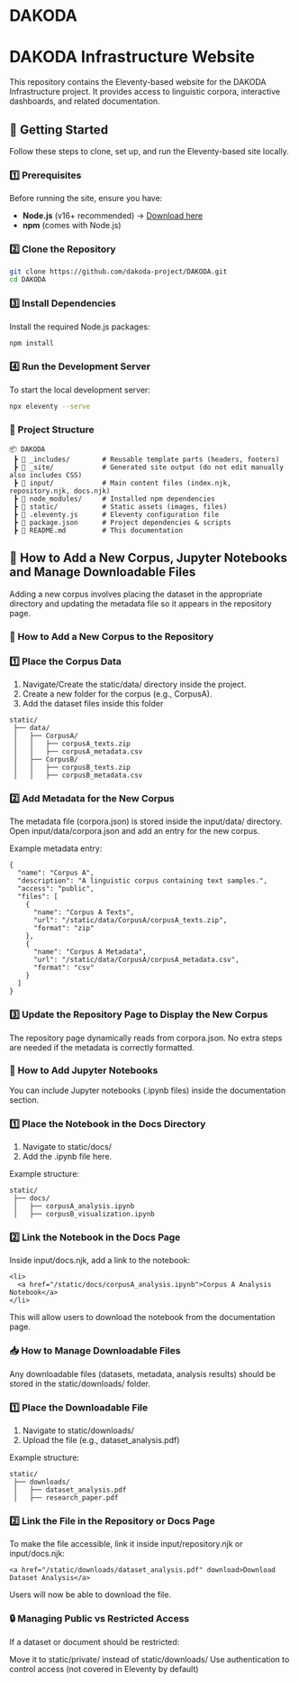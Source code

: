# DAKODA

# DAKODA Infrastructure Website

This repository contains the Eleventy-based website for the DAKODA Infrastructure project. It provides access to linguistic corpora, interactive dashboards, and related documentation.

## 🚀 Getting Started

Follow these steps to clone, set up, and run the Eleventy-based site locally.

### **1️⃣ Prerequisites**
Before running the site, ensure you have:
- **Node.js** (v16+ recommended) → [Download here](https://nodejs.org/)
- **npm** (comes with Node.js)

### **2️⃣ Clone the Repository**
```sh
git clone https://github.com/dakoda-project/DAKODA.git
cd DAKODA
```
### 3️⃣ Install Dependencies
Install the required Node.js packages:
```sh
npm install
```
### 4️⃣ Run the Development Server
To start the local development server:
```sh
npx eleventy --serve
```

### 📂 Project Structure
```
📦 DAKODA
 ┣ 📂 _includes/        # Reusable template parts (headers, footers)
 ┣ 📂 _site/            # Generated site output (do not edit manually also includes CSS)
 ┣ 📂 input/            # Main content files (index.njk, repository.njk, docs.njk)
 ┣ 📂 node_modules/     # Installed npm dependencies
 ┣ 📂 static/           # Static assets (images, files)
 ┣ 📜 .eleventy.js      # Eleventy configuration file
 ┣ 📜 package.json      # Project dependencies & scripts
 ┣ 📜 README.md         # This documentation
```

## 🚀 How to Add a New Corpus, Jupyter Notebooks and Manage Downloadable Files

Adding a new corpus involves placing the dataset in the appropriate directory and updating the metadata file so it appears in the repository page.
### 📂 How to Add a New Corpus to the Repository
### **1️⃣ Place the Corpus Data**
1. Navigate/Create the static/data/ directory inside the project.
2. Create a new folder for the corpus (e.g., CorpusA).
3. Add the dataset files inside this folder
```
static/
 ├── data/
 │   ├── CorpusA/
 │   │   ├── corpusA_texts.zip
 │   │   ├── corpusA_metadata.csv
 │   ├── CorpusB/
 │   │   ├── corpusB_texts.zip
 │   │   ├── corpusB_metadata.csv
```
### **2️⃣ Add Metadata for the New Corpus**
The metadata file (corpora.json) is stored inside the input/data/ directory. Open input/data/corpora.json and add an entry for the new corpus.

Example metadata entry:
```
{
  "name": "Corpus A",
  "description": "A linguistic corpus containing text samples.",
  "access": "public",
  "files": [
    {
      "name": "Corpus A Texts",
      "url": "/static/data/CorpusA/corpusA_texts.zip",
      "format": "zip"
    },
    {
      "name": "Corpus A Metadata",
      "url": "/static/data/CorpusA/corpusA_metadata.csv",
      "format": "csv"
    }
  ]
}

```
### 3️⃣ Update the Repository Page to Display the New Corpus
The repository page dynamically reads from corpora.json. No extra steps are needed if the metadata is correctly formatted.

### 📓 How to Add Jupyter Notebooks
You can include Jupyter notebooks (.ipynb files) inside the documentation section.
### **1️⃣ Place the Notebook in the Docs Directory**
1. Navigate to static/docs/
2. Add the .ipynb file here.

Example structure:
```
static/
 ├── docs/
 │   ├── corpusA_analysis.ipynb
 │   ├── corpusB_visualization.ipynb
```
### **2️⃣ Link the Notebook in the Docs Page**
Inside input/docs.njk, add a link to the notebook:
```
<li>
  <a href="/static/docs/corpusA_analysis.ipynb">Corpus A Analysis Notebook</a>
</li>
```
This will allow users to download the notebook from the documentation page.

### 📥 How to Manage Downloadable Files
Any downloadable files (datasets, metadata, analysis results) should be stored in the static/downloads/ folder.

### **1️⃣ Place the Downloadable File**
1. Navigate to static/downloads/
2. Upload the file (e.g., dataset_analysis.pdf)

Example structure:
```
static/
 ├── downloads/
 │   ├── dataset_analysis.pdf
 │   ├── research_paper.pdf
```
### **2️⃣ Link the File in the Repository or Docs Page**
To make the file accessible, link it inside input/repository.njk or input/docs.njk:
```
<a href="/static/downloads/dataset_analysis.pdf" download>Download Dataset Analysis</a>
```
Users will now be able to download the file.

### 🔒 Managing Public vs Restricted Access
If a dataset or document should be restricted:

Move it to static/private/ instead of static/downloads/
Use authentication to control access (not covered in Eleventy by default)

